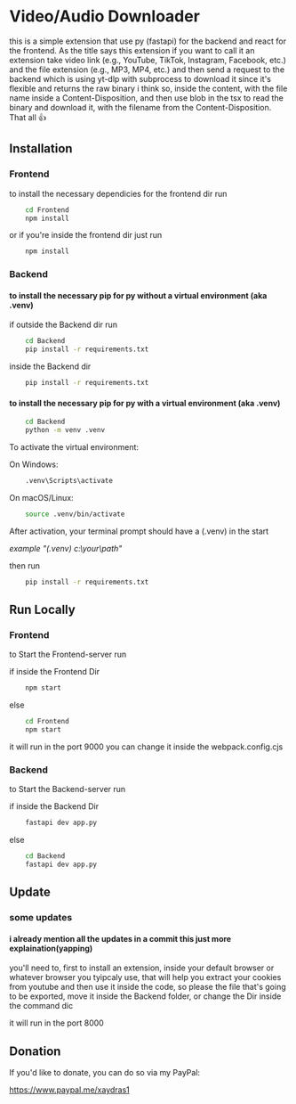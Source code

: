 
# Video/Audio Downloader

this is a simple extension that use py (fastapi) for the backend
and react for the frontend. As the title says this extension if you want to call it an extension take video link
(e.g., YouTube, TikTok, Instagram, Facebook, etc.) and the file extension
(e.g., MP3, MP4, etc.) and then send a request to the backend which is using yt-dlp with subprocess to download it since it's flexible and returns the raw binary i think so, inside the content, with the file name inside a Content-Disposition, and then use blob in the tsx to read the binary and download it, with the filename from the Content-Disposition. That all 👍



## Installation

### Frontend

to install the necessary dependicies for the frontend dir run

```bash
    cd Frontend
    npm install
```
or if you're inside the frontend dir just run

```bash
    npm install
```

### Backend

#### to install the necessary pip for py without a virtual environment (aka .venv)

if outside the Backend dir run

```bash
    cd Backend
    pip install -r requirements.txt
```
inside the Backend dir

```bash
    pip install -r requirements.txt
```

#### to install the necessary pip for py with a virtual environment (aka .venv)

```bash
    cd Backend
    python -m venv .venv
```
To activate the virtual environment:

On Windows:
```bash
    .venv\Scripts\activate
```

On macOS/Linux:

```bash
    source .venv/bin/activate
```

After activation, your terminal prompt should have a (.venv) in the start 

*example "(.venv) c:\your\path"*

then run 

```bash
    pip install -r requirements.txt
```
## Run Locally

### Frontend

to Start the Frontend-server run

if inside the Frontend Dir

```bash
    npm start
```

else 

```bash
    cd Frontend
    npm start
```

it will run in the port 9000 you can change it inside the 
webpack.config.cjs

### Backend

to Start the Backend-server run

if inside the Backend Dir

```bash
    fastapi dev app.py
```

else 

```bash
    cd Backend
    fastapi dev app.py
```

## Update

### some updates

#### i already mention all the updates in a commit this just more explaination(yapping)

you'll need to, first to install an extension, inside your default browser or whatever browser you tyipcaly use, that will help you extract your cookies from youtube and then use it inside the code, so please the file that's going to be exported, move it inside the Backend folder, or change the Dir inside the command dic

it will run in the port 8000
## Donation
If you'd like to donate, you can do so via my PayPal:

https://www.paypal.me/xaydras1
